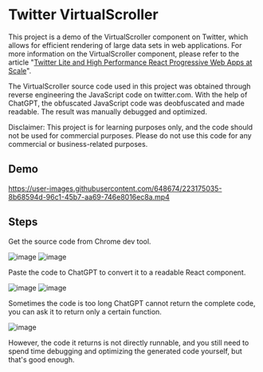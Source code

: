 # Twitter VirtualScroller

This project is a demo of the VirtualScroller component on Twitter, which allows for efficient rendering of large data sets in web applications. For more information on the VirtualScroller component, please refer to the article "[Twitter Lite and High Performance React Progressive Web Apps at Scale](https://medium.com/@paularmstrong/twitter-lite-and-high-performance-react-progressive-web-apps-at-scale-d28a00e780a3)".

The VirtualScroller source code used in this project was obtained through reverse engineering the JavaScript code on twitter.com. With the help of ChatGPT, the obfuscated JavaScript code was deobfuscated and made readable. The result was manually debugged and optimized.

Disclaimer: This project is for learning purposes only, and the code should not be used for commercial purposes. Please do not use this code for any commercial or business-related purposes.


## Demo

https://user-images.githubusercontent.com/648674/223175035-8b68594d-96c1-45b7-aa69-746e8016ec8a.mp4

## Steps

Get the source code from Chrome dev tool.

![image](https://user-images.githubusercontent.com/648674/223192907-65686ee6-d266-4eb0-9539-090ce7552906.png)
![image](https://user-images.githubusercontent.com/648674/223192923-187eec71-183d-4550-a59a-8f164f4b953a.png)

Paste the code to ChatGPT to convert it to a readable React component. 

![image](https://user-images.githubusercontent.com/648674/223193081-ffddf142-61b4-4a82-8433-88a00c635ef3.png)
![image](https://user-images.githubusercontent.com/648674/223193122-1b098657-7249-4b7c-a5de-ba3d0d129956.png)

Sometimes the code is too long ChatGPT cannot return the complete code, you can ask it to return only a certain function. 

![image](https://user-images.githubusercontent.com/648674/223193170-902f9030-55d3-4d5c-bdfd-bc3e1b4185b1.png)

However, the code it returns is not directly runnable, and you still need to spend time debugging and optimizing the generated code yourself, but that's good enough.


